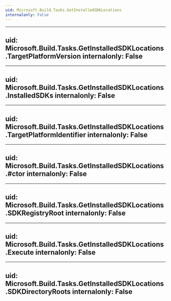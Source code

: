 ```yaml
---
uid: Microsoft.Build.Tasks.GetInstalledSDKLocations
internalonly: False
---
```


---
uid: Microsoft.Build.Tasks.GetInstalledSDKLocations.TargetPlatformVersion
internalonly: False
---

---
uid: Microsoft.Build.Tasks.GetInstalledSDKLocations.InstalledSDKs
internalonly: False
---

---
uid: Microsoft.Build.Tasks.GetInstalledSDKLocations.TargetPlatformIdentifier
internalonly: False
---

---
uid: Microsoft.Build.Tasks.GetInstalledSDKLocations.#ctor
internalonly: False
---

---
uid: Microsoft.Build.Tasks.GetInstalledSDKLocations.SDKRegistryRoot
internalonly: False
---

---
uid: Microsoft.Build.Tasks.GetInstalledSDKLocations.Execute
internalonly: False
---

---
uid: Microsoft.Build.Tasks.GetInstalledSDKLocations.SDKDirectoryRoots
internalonly: False
---
